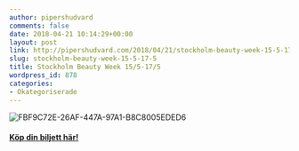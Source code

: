 ```yaml
---
author: pipershudvard
comments: false
date: 2018-04-21 10:14:29+00:00
layout: post
link: http://pipershudvard.com/2018/04/21/stockholm-beauty-week-15-5-17-5/
slug: stockholm-beauty-week-15-5-17-5
title: Stockholm Beauty Week 15/5-17/5
wordpress_id: 878
categories:
- Okategoriserade
---
```




![FBF9C72E-26AF-447A-97A1-B8C8005EDED6](https://pipershudvard.files.wordpress.com/2018/04/fbf9c72e-26af-447a-97a1-b8c8005eded6.png)


#### [Köp din biljett här! ](http://stockholmbeautyweek.se/hem/)





